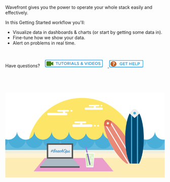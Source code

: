 <div class="container-fluid">

<p>Wavefront gives you the power to operate your whole stack easily and effectively.</p>
<p>In this Getting Started workflow you'll:</p>
<ul>
<li>Visualize data in dashboards & charts (or start by getting some data in).</li>
<li>Fine-tune how we show your data.</li>
<li>Alert on problems in real time.</li>
</ul>
<p>&nbsp;</p>
<p>Have questions?&nbsp; &nbsp;
<a href="https://docs.wavefront.com/tutorial_overview.html"><img src="images/tut_snag.png"></img></a> &nbsp; &nbsp;<a href="https://help.wavefront.com/hc/en-us/requests/new"> <img src="images/get_help_snag.png"></img></a></p>
<p>&nbsp;</p>
<p>&nbsp;</p>
<img src="images/beach_ops.png" alt="wavefront and beachops">
</div>
